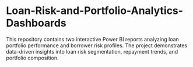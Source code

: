 # Loan-Risk-and-Portfolio-Analytics-Dashboards
This repository contains two interactive Power BI reports analyzing loan portfolio performance and borrower risk profiles. The project demonstrates data-driven insights into loan risk segmentation, repayment trends, and portfolio composition.
